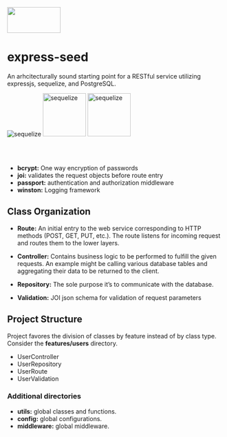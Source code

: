 <img src="https://intelligentproduct.solutions/wp-content/uploads/2017/01/logo_new_web1.png" height="60" width="124"/>

# express-seed

An arhcitecturally sound starting point for a RESTful service utilizing expressjs, sequelize, and PostgreSQL.

<img src="https://upload.wikimedia.org/wikipedia/commons/thumb/6/64/Expressjs.png/220px-Expressjs.png" alt="sequelize"/>
<img src="http://docs.sequelizejs.com/manual/asset/logo-small.png" alt="sequelize" height="100px" width="100px"/>
<img src="https://upload.wikimedia.org/wikipedia/commons/thumb/2/29/Postgresql_elephant.svg/120px-Postgresql_elephant.svg.png" alt="sequelize" height="100px" width="100px"/>

<br><br>

- **bcrypt:** One way encryption of passwords
- **joi:** validates the request objects before route entry
- **passport:** authentication and authorization middleware
- **winston:** Logging framework

## Class Organization
- **Route:** An initial entry to the web service corresponding to HTTP methods (POST, GET, PUT, etc.). The route listens for incoming request and routes them to the lower layers.

- **Controller:** Contains business logic to be performed to fulfill the given requests.  An example might be calling various database tables and aggregating their data to be returned to the client.

- **Repository:** The sole purpose it’s to communicate with the database.

- **Validation:** JOI json schema for validation of request parameters

## Project Structure

Project favores the division of classes by feature instead of by class type. Consider the **features/users** directory.

- UserController
- UserRepository
- UserRoute
- UserValidation

### Additional directories

- **utils:** global classes and functions.
- **config:** global configurations.
- **middleware:** global middleware.




